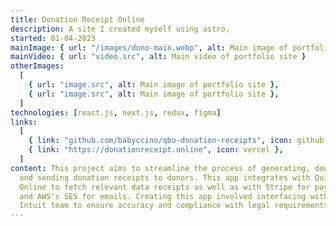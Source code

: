 ```yaml
---
title: Donation Receipt Online
description: A site I created myself using astro,
started: 01-04-2023
mainImage: { url: "/images/dono-main.webp", alt: Main image of portfolio site }
mainVideo: { url: "video.src", alt: Main video of portfolio site }
otherImages:
  [
    { url: "image.src", alt: Main image of portfolio site },
    { url: "image.src", alt: Main image of portfolio site },
  ]
technologies: [react.js, next.js, redux, figma]
links:
  [
    { link: "github.com/babyccino/qbo-donation-receipts", icon: github },
    { link: "https://donationreceipt.online", icon: vercel },
  ]
content: This project aims to streamline the process of generating, downloading,
  and sending donation receipts to donors. This app integrates with QuickBooks
  Online to fetch relevant data receipts as well as with Stripe for payments
  and AWS's SES for emails. Creating this app involved interfacing with the
  Intuit team to ensure accuracy and compliance with legal requirements and Intuit's policies.
---
```

